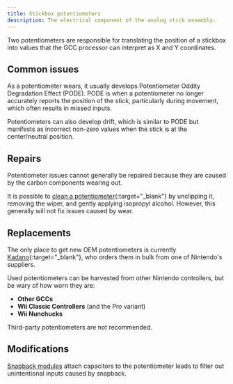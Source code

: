 ```yaml
---
title: Stickbox potentiometers
description: The electrical component of the analog stick assembly.
---
```


Two potentiometers are responsible for translating the position of a stickbox into values that the GCC processor can interpret as X and Y coordinates.

## Common issues

As a potentiometer wears, it usually develops Potentiometer Oddity Degradation Effect (PODE). PODE is when a potentiometer no longer accurately reports the position of the stick, particularly during movement, which often results in missed inputs.

Potentiometers can also develop drift, which is similar to PODE but manifests as incorrect non-zero values when the stick is at the center/neutral position.

## Repairs

Potentiometer issues cannot generally be repaired because they are caused by the carbon components wearing out.

It is possible to [clean a potentiometer](https://www.youtube.com/watch?v=lPJ2ST9vTfQ){:target="\_blank"} by unclipping it, removing the wiper, and gently applying isopropyl alcohol. However, this generally will not fix issues caused by wear.

## Replacements

The only place to get new OEM potentiometers is currently [Kadano](https://kadano.biz){:target="\_blank"}, who orders them in bulk from one of Nintendo's suppliers.

Used potentiometers can be harvested from other Nintendo controllers, but be wary of how worn they are:

- **Other GCCs**
- **Wii Classic Controllers** (and the Pro variant)
- **Wii Nunchucks**

Third-party potentiometers are not recommended.

## Modifications

[Snapback modules](./mods/snapback) attach capacitors to the potentiometer leads to filter out unintentional inputs caused by snapback.
